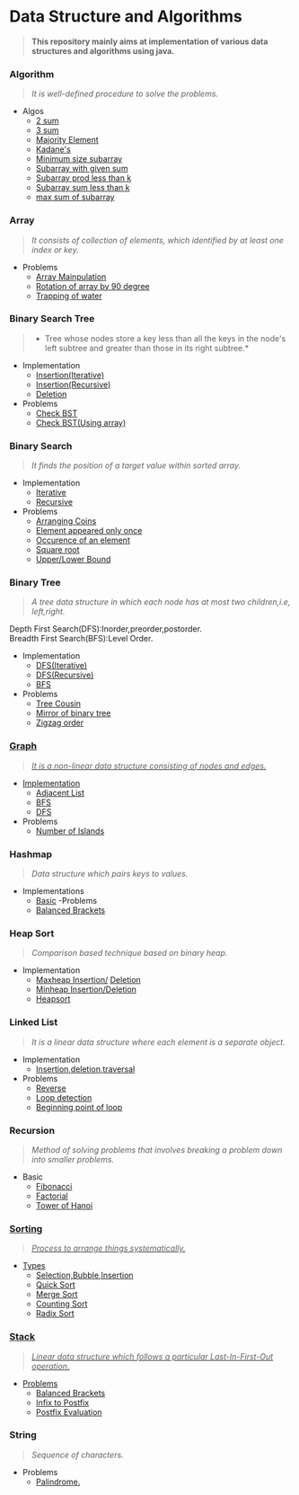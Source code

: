 # Data Structure and Algorithms
> **This repository mainly aims at implementation of various data structures and algorithms using java.**

### Algorithm
> *It is well-defined procedure to solve the problems.*

- Algos
    - <a href="Algorithm/2 sum (Based on 2 Pointer algo).java" >2 sum</a>
    - <a href="Algorithm/3 sum (Based on 2 Pointer algo).java">3 sum</a>
    - <a href="Algorithm/Find Majority Element(Moore's Voting algo).java">Majority Element</a>
    - <a href="Algorithm/Kadane's (Based on Window Sliding Technique).java">Kadane's</a>
    - <a href="Algorithm/Minimum Size Subarray Sum(Based on 2 pointer algo).java">Minimum size subarray</a>
    - <a href="Algorithm/Subarray with given sum (Based on Window sliding Technique).java">Subarray with given sum</a>
    - <a href="Algorithm/SubarrayProdLessThanK (Based on Window sliding Technique).java">Subarray prod less than k</a>
    - <a href="Algorithm/SubarraySumLessThanK (Based on Window sliding Technique).java">Subarray sum less than k</a>
    - <a href="Algorithm/max sum of subrarray(k size)(Based on window Sliding technique).java">max sum of subarray</a>



### Array
> *It consists of collection of elements, which identified by at least one index or key.*

- Problems
    - <a href="Array/Array_Manipulation.java">Array Mainpulation</a>
    - <a href="Array/Rotate_array_by_90_degree.java">Rotation of array by 90 degree</a>
    - <a href="Array/Trapping of water.java">Trapping of water</a>

### Binary Search Tree 
> * Tree whose nodes store a key less than all the keys in the node's left subtree and greater than those in its right subtree.*

- Implementation
    - <a href="Binary Search Tree/BST_Insertion.java">Insertion(Iterative)</a>
    - <a href="Binary Search Tree/BST_Insertion_recursion.java">Insertion(Recursive)</a>
    - <a href="Binary Search Tree/BST_Deletion_recursion.java">Deletion</a>
- Problems
    - <a href="Binary Search Tree/Problems/CheckBST.java">Check BST</a>
    - <a href="Binary Search Tree/Problems/CheckBSTusing array.java">Check BST(Using array)</a>

### Binary Search
> *It finds the position of a target value within sorted array.*

- Implementation
    - <a href="Binary Search/Binary_search_iterative.java">Iterative</a>
    - <a href="Binary Search/Binary_search_recursively.java">Recursive</a>
- Problems
    - <a href="Binary Search/Problems/Arranging_coins.java">Arranging Coins</a>
    - <a href="Binary Search/Problems/Element_appeared_only_once.java">Element appeared only once</a>
    - <a href="Binary Search/Problems/Number of ocuurences of an element in O(log n).java">Occurence of an element</a>
    - <a href="Binary Search/Problems/SqaureRoot.java">Square root</a>
    - <a href="Binary Search/Problems/Upper_Lower_bound.java">Upper/Lower Bound</a>

### Binary Tree
> *A tree data structure in which each node has at most two children,i.e, left,right.*

 Depth First Search(DFS):Inorder,preorder,postorder.
<br>
Breadth First Search(BFS):Level Order.

- Implementation
    - <a href="Binary Tree/Binary_tree.java">DFS(Iterative)</a>
    - <a href="Binary Tree/Binary_tree_operation_with_recursion.java">DFS(Recursive)</a>
    - <a href="Binary Tree/level_order_traversal.java">BFS</a>
- Problems
    - <a href="Binary Tree/Problem/Binary_Tree_cousin.java">Tree Cousin</a>
    - <a href="Binary Tree/Problem/Mirror_Binary_tree.java">Mirror of binary tree
    - <a href="Binary Tree/Problem/Zigzag_BinaryTree.java">Zigzag order

### Graph
> *It is a non-linear data structure consisting of nodes and edges.*

- Implementation
    - <a href="Graph/Adjacent_List(Undirected_graph).java">Adjacent List</a>
    - <a href="Graph/BFS_Graph.java">BFS</a>
    - <a href="Graph/DFS_Graph.java">DFS</a>
- Problems
    - <a href="Graph/Problems/Number of island leet code.java">Number of Islands</a>

### Hashmap
> *Data structure which pairs keys to values.*

- Implementations
    - <a href="Hashmap/Basic Implementations.java">Basic</a>
-Problems
    - <a href="Hashmap/balancedBracket.java">Balanced Brackets</a>

### Heap Sort
> *Comparison based technique based on binary heap.*

- Implementation
    - <a href="Heap/maxheap_insertion.java">Maxheap Insertion/</a> <a href="Heap/maxheap_deletion.java">Deletion</a>
    - <a href="Heap/minheap_insertion.java">Minheap Insertion/</a><a href="Heap/minheap_deletion.java">Deletion</a>
    - <a href="Heap/heapsort.java">Heapsort</a>

### Linked List
> *It is a linear data structure where each element is a separate object.*

- Implementation
    - <a href="Linked List/linked_list_implementation_in_java.java">Insertion,deletion,traversal</a>
- Problems
    - <a href="Linked List/Problems/reverse_using_recursion of linked list.java">Reverse</a>
    - <a href="Linked List/Problems/loopDetection(Floyd Method).java">Loop detection</a>
    - <a href="Linked List/Problems/BeginningPointOfLoop(Floyd Method).java">Beginning point of loop</a>

### Recursion
> *Method of solving problems that involves breaking a problem down into smaller problems.*

- Basic
    - <a href="Recursion/Fibonacci.java">Fibonacci
    - <a href="Recursion/factorial.java">Factorial
    - <a href="Recursion/towerOfHanoi.java">Tower of Hanoi

### Sorting
> *Process to arrange things systematically.*

- Types
    - <a href="Sorting/sorting.java">Selection,Bubble,Insertion
    - <a href="Sorting/Quicksort.java">Quick Sort
    - <a href="Sorting/mergesort.java">Merge Sort
    - <a href="Sorting/counting_sort.java">Counting Sort
    - <a href="Sorting/radix_sort.java">Radix Sort

### Stack
> *Linear data structure which follows a particular Last-In-First-Out operation.*

- Problems
    - <a href="Stack/Problem/balanced_paranthesis.java">Balanced Brackets</a>
    - <a href="Stack/Problem/infix_to_postfix.java">Infix to Postfix</a>
    - <a href="Stack/Problem/postfix_evaluation.java">Postfix Evaluation</a>

### String
> *Sequence of characters.*

- Problems
    - <a href="String/palindrome.java">Palindrome.</a>
